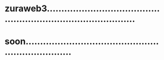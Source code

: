 # zuraweb3....................................................................................
# soon.....................................................................
